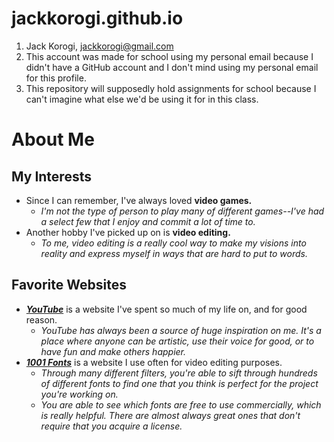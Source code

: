 # jackkorogi.github.io
1. Jack Korogi, jackkorogi@gmail.com
2. This account was made for school using my personal email because I didn't have a GitHub account and I don't mind using my personal email for this profile.
3. This repository will supposedly hold assignments for school because I can't imagine what else we'd be using it for in this class.

# About Me
## My Interests
- Since I can remember, I've always loved **video games.**
   - *I'm not the type of person to play many of different games--I've had a select few that I enjoy and commit a lot of time to.*
- Another hobby I've picked up on is **video editing.**
   - *To me, video editing is a really cool way to make my visions into reality and express myself in ways that are hard to put to words.*

## Favorite Websites
- ***[YouTube](https://www.youtube.com/)*** is a website I've spent so much of my life on, and for good reason.
   - *YouTube has always been a source of huge inspiration on me. It's a place where anyone can be artistic, use their voice for good, or to have fun and make others happier.*
- ***[1001 Fonts](https://www.1001fonts.com/)*** is a website I use often for video editing purposes.
   - *Through many different filters, you're able to sift through hundreds of different fonts to find one that you think is perfect for the project you're working on.*
   - *You are able to see which fonts are free to use commercially, which is really helpful. There are almost always great ones that don't require that you acquire a license.*

